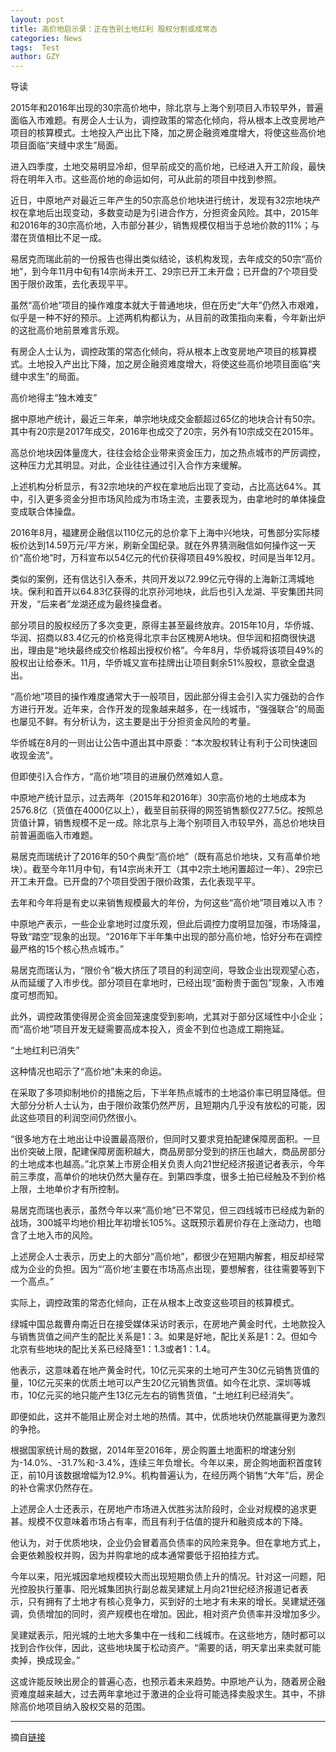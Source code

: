 ```yaml
---
layout: post
title: 高价地启示录：正在告别土地红利 股权分割或成常态
categories: News
tags:  Test
author: GZY
---
```


导读

2015年和2016年出现的30宗高价地中，除北京与上海个别项目入市较早外，普遍面临入市难题。有房企人士认为，调控政策的常态化倾向，将从根本上改变房地产项目的核算模式。土地投入产出比下降，加之房企融资难度增大，将使这些高价地项目面临“夹缝中求生”局面。

进入四季度，土地交易明显冷却，但早前成交的高价地，已经进入开工阶段，最快将在明年入市。这些高价地的命运如何，可从此前的项目中找到参照。

近日，中原地产对最近三年产生的50宗高总价地块进行统计，发现有32宗地块产权在拿地后出现变动，多数变动是为引进合作方，分担资金风险。其中，2015年和2016年的30宗高价地，入市部分甚少，销售规模仅相当于总地价款的11%；与潜在货值相比不足一成。

易居克而瑞此前的一份报告也得出类似结论，该机构发现，去年成交的50宗“高价地”，到今年11月中旬有14宗尚未开工、29宗已开工未开盘；已开盘的7个项目受困于限价政策，去化表现平平。

虽然“高价地”项目的操作难度本就大于普通地块，但在历史“大年”仍然入市艰难，似乎是一种不好的预示。上述两机构都认为，从目前的政策指向来看，今年新出炉的这批高价地前景难言乐观。

有房企人士认为，调控政策的常态化倾向，将从根本上改变房地产项目的核算模式。土地投入产出比下降，加之房企融资难度增大，将使这些高价地项目面临“夹缝中求生”的局面。

高价地得主“独木难支”

据中原地产统计，最近三年来，单宗地块成交金额超过65亿的地块合计有50宗。其中有20宗是2017年成交，2016年也成交了20宗，另外有10宗成交在2015年。

高总价地块因体量庞大，往往会给企业带来资金压力，加之热点城市的严厉调控，这种压力尤其明显。对此，企业往往通过引入合作方来缓解。

上述机构分析显示，有32宗地块的产权在拿地后出现了变动，占比高达64%。其中，引入更多资金分担市场风险成为市场主流，主要表现为，由拿地时的单体操盘变成联合体操盘。

2016年8月，福建房企融信以110亿元的总价拿下上海中兴地块，可售部分实际楼板价达到14.59万元/平方米，刷新全国纪录。就在外界猜测融信如何操作这一天价“高价地”时，万科宣布以54亿元的代价获得项目49%股权，时间是当年12月。

类似的案例，还有信达引入泰禾，共同开发以72.99亿元夺得的上海新江湾城地块。保利和首开以64.83亿获得的北京孙河地块，此后也引入龙湖、平安集团共同开发，“后来者”龙湖还成为最终操盘者。

部分项目的股权经历了多次变更，原得主甚至最终放弃。2015年10月，华侨城、华润、招商以83.4亿元的价格竞得北京丰台区槐房A地块。但华润和招商很快退出，理由是“地块最终成交价格超出授权价格”。今年8月，华侨城将该项目49%的股权出让给泰禾。11月，华侨城又宣布挂牌出让项目剩余51%股权，意欲全盘退出。

“高价地”项目的操作难度通常大于一般项目，因此部分得主会引入实力强劲的合作方进行开发。近年来，合作开发的现象越来越多，在一线城市，“强强联合”的局面也屡见不鲜。有分析认为，这主要是出于分担资金风险的考量。

华侨城在8月的一则出让公告中道出其中原委：“本次股权转让有利于公司快速回收现金流”。

但即使引入合作方，“高价地”项目的进展仍然难如人意。

中原地产统计显示，过去两年（2015年和2016年）30宗高价地的土地成本为2576.8亿（货值在4000亿以上），截至目前获得的网签销售额仅277.5亿。按照总货值计算，销售规模不足一成。除北京与上海个别项目入市较早外，高总价地块目前普遍面临入市难题。

易居克而瑞统计了2016年的50个典型“高价地”（既有高总价地块，又有高单价地块）。截至今年11月中旬，有14宗尚未开工（其中2宗土地闲置超过一年）、29宗已开工未开盘。已开盘的7个项目受困于限价政策，去化表现平平。

去年和今年将是有史以来销售规模最大的年份，为何这些“高价地”项目难以入市？

中原地产表示，一些企业拿地时过度乐观，但此后调控力度明显加强，市场降温，导致“踏空”现象的出现。“2016年下半年集中出现的部分高价地，恰好分布在调控最严格的15个核心热点城市。”

易居克而瑞认为，“限价令”极大挤压了项目的利润空间，导致企业出现观望心态，从而延缓了入市步伐。部分项目在拿地时，已经出现“面粉贵于面包”现象，入市难度可想而知。

此外，调控政策使得房企资金回笼速度受到影响，尤其对于部分区域性中小企业；而“高价地”项目开发无疑需要高成本投入，资金不到位也造成工期拖延。

“土地红利已消失”

这种情况也昭示了“高价地”未来的命运。

在采取了多项抑制地价的措施之后，下半年热点城市的土地溢价率已明显降低。但大部分分析人士认为，由于限价政策仍然严厉，且短期内几乎没有放松的可能，因此这些项目的利润空间仍然很小。

“很多地方在土地出让中设置最高限价，但同时又要求竞拍配建保障房面积。一旦出价突破上限，配建保障房面积越大，商品房部分受到的挤压也越大，商品房部分的土地成本也越高。”北京某上市房企相关负责人向21世纪经济报道记者表示，今年前三季度，高单价的地块仍然大量存在。到第四季度，很多土拍已经触及不到价格上限，土地单价才有所控制。

易居克而瑞也表示，虽然今年以来“高价地”已不常见，但三四线城市已经成为新的战场，300城平均地价相比年初增长105%。这既预示着房价存在上涨动力，也暗含了土地入市的风险。

上述房企人士表示，历史上的大部分“高价地”，都很少在短期内解套，相反却经常成为企业的负担。因为“‘高价地’主要在市场高点出现，要想解套，往往需要等到下一个高点。”

实际上，调控政策的常态化倾向，正在从根本上改变这些项目的核算模式。

绿城中国总裁曹舟南近日在接受媒体采访时表示，在房地产黄金时代，土地款投入与销售货值之间产生的配比关系是1：3。如果是好地，配比关系是1：2。但如今北京有些地块的配比关系已经降至1：1.3或者1：1.4。

他表示，这意味着在地产黄金时代，10亿元买来的土地可产生30亿元销售货值的量，10亿元买来的优质土地可以产生20亿元销售货值。如今在北京、深圳等城市，10亿元买的地只能产生13亿元左右的销售货值，“土地红利已经消失”。

即便如此，这并不能阻止房企对土地的热情。其中，优质地块仍然能赢得更为激烈的争抢。

根据国家统计局的数据，2014年至2016年，房企购置土地面积的增速分别为-14.0%、-31.7%和-3.4%，连续三年负增长。今年以来，房企购地面积首度转正，前10月该数据增幅为12.9%。机构普遍认为，在经历两个销售“大年”后，房企的补仓需求仍然存在。

上述房企人士还表示，在房地产市场进入优胜劣汰阶段时，企业对规模的追求更甚。规模不仅意味着市场占有率，而且有利于估值的提升和融资成本的下降。

他认为，对于优质地块，企业仍会冒着高负债率的风险来竞争。但在拿地方式上，会更依赖股权并购，因为并购拿地的成本通常要低于招拍挂方式。

今年以来，阳光城因拿地规模较大而出现短期负债上升的情况。针对这一问题，阳光控股执行董事、阳光城集团执行副总裁吴建斌上月向21世纪经济报道记者表示，只有拥有了土地才有核心竞争力，买到好的土地才有未来的增长。吴建斌还强调，负债增加的同时，资产规模也在增加。因此，相对资产负债率并没增加多少。

吴建斌表示，阳光城的土地大多集中在一线和二线城市。在这些地方，随时都可以找到合作伙伴，因此，这些地块属于松动资产。“需要的话，明天拿出来卖就可能卖掉，换成现金。”

这或许能反映出房企的普遍心态，也预示着未来趋势。中原地产认为，随着房企融资难度越来越大，过去两年拿地过于激进的企业将可能选择卖股求生。其中，不排除高价地项目纳入股权交易的范围。

*****

摘自[链接](http://house.qq.com/a/20190131/003119.htm)